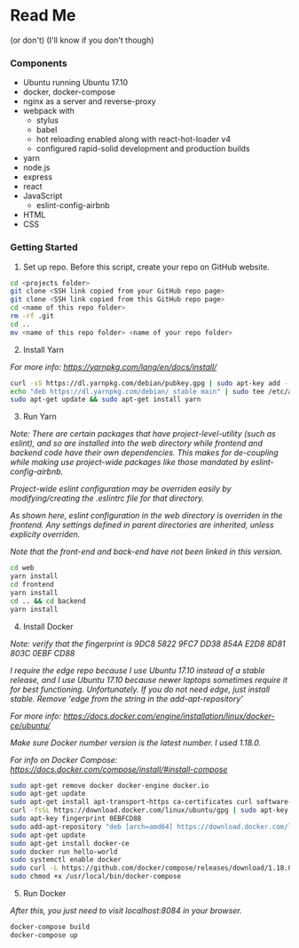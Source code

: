 
# **Read Me**
(or don't) (I'll know if you don't though)


### Components

- Ubuntu running Ubuntu 17.10
- docker, docker-compose
- nginx as a server and reverse-proxy
- webpack with
  - stylus
  - babel
  - hot reloading enabled along with react-hot-loader v4
  - configured rapid-solid development and production builds
- yarn
- node.js
- express
- react
- JavaScript
  - eslint-config-airbnb
- HTML
- CSS

<!--- nvm, npm -->

### Getting Started

1. Set up repo. Before this script, create your repo on GitHub website.

  ```bash
  cd <projects folder>
  git clone <SSH link copied from your GitHub repo page>
  git clone <SSH link copied from this GitHub repo page>
  cd <name of this repo folder>
  rm -rf .git
  cd ..
  mv <name of this repo folder> <name of your repo folder>
  ```
<!--2. Install npm.

  *Note: This project is not expressly using npm, so this is extraneous info that I am saving because it is useful*

  *For more info: https://github.com/creationix/nvm/blob/master/README.md#installation*

  ```bash
  cd ~
  curl -o- https://raw.githubusercontent.com/creationix/nvm/v0.33.8/install.sh | bash
  export NVM_DIR="$HOME/.nvm"
  [ -s "$NVM_DIR/nvm.sh" ] && \. "$NVM_DIR/nvm.sh"
  [ -s "$NVM_DIR/bash_completion" ] && \. "$NVM_DIR/bash_completion"
  sudo chown -R $USER:$(id -gn $USER) /home/commander/.config   #replace commander with your username
  nvm install node
  nvm use node
  ```-->

2. Install Yarn

  *For more info: https://yarnpkg.com/lang/en/docs/install/*

  ```bash
  curl -sS https://dl.yarnpkg.com/debian/pubkey.gpg | sudo apt-key add -
  echo "deb https://dl.yarnpkg.com/debian/ stable main" | sudo tee /etc/apt/sources.list.d/yarn.list
  sudo apt-get update && sudo apt-get install yarn
  ```

3. Run Yarn

  *Note: There are certain packages that have project-level-utility (such as eslint), and so are installed into the web directory while frontend and backend code have their own dependencies. This makes for de-coupling while making use project-wide packages like those mandated by eslint-config-airbnb.*

  *Project-wide eslint configuration may be overriden easily by modifying/creating the .eslintrc file for that directory.*

  *As shown here, eslint configuration in the web directory is overriden in the frontend. Any settings defined in parent directories are inherited, unless explicity overriden.*

  *Note that the front-end and back-end have not been linked in this version.*

  ```bash
  cd web
  yarn install
  cd frontend
  yarn install
  cd .. && cd backend
  yarn install
  ```

4. Install Docker

  *Note: verify that the fingerprint is 9DC8 5822 9FC7 DD38 854A E2D8 8D81 803C 0EBF CD88*

  *I require the edge repo because I use Ubuntu 17.10 instead of a stable release, and I use Ubuntu 17.10 because newer laptops sometimes require it for best functioning. Unfortunately. If you do not need edge, just install stable. Remove 'edge from the string in the add-apt-repository'*

  *For more info: https://docs.docker.com/engine/installation/linux/docker-ce/ubuntu/*

  *Make sure Docker number version is the latest number. I used 1.18.0.*

  *For info on Docker Compose: https://docs.docker.com/compose/install/#install-compose*

  ```bash
  sudo apt-get remove docker docker-engine docker.io
  sudo apt-get update
  sudo apt-get install apt-transport-https ca-certificates curl software-properties-common
  curl -fsSL https://download.docker.com/linux/ubuntu/gpg | sudo apt-key add -
  sudo apt-key fingerprint 0EBFCD88
  sudo add-apt-repository "deb [arch=amd64] https://download.docker.com/linux/ubuntu $(lsb_release -cs) stable edge"
  sudo apt-get update
  sudo apt-get install docker-ce
  sudo docker run hello-world
  sudo systemctl enable docker
  sudo curl -L https://github.com/docker/compose/releases/download/1.18.0/docker-compose-`uname -s`-`uname -m` -o /usr/local/bin/docker-compose
  sudo chmod +x /usr/local/bin/docker-compose
  ```

5. Run Docker

  *After this, you just need to visit localhost:8084 in your browser.*

  ```bash
  docker-compose build
  docker-compose up
  ```
